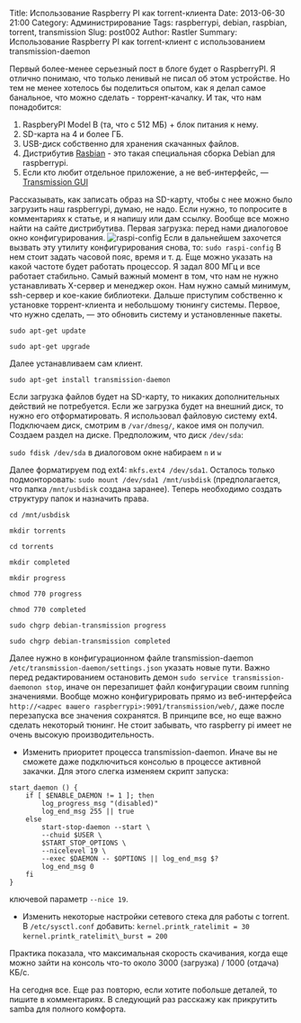 Title: Использование Raspberry PI как torrent-клиента
Date: 2013-06-30 21:00
Category: Администрирование
Tags: raspberrypi, debian, raspbian, torrent, transmission
Slug: post002
Author: Rastler
Summary: Использование Raspberry PI как torrent-клиент с использованием transmission-daemon

Первый более-менее серьезный пост в блоге будет о RaspberryPI. Я отлично понимаю, что только ленивый не писал об этом устройстве. Но тем не менее хотелось бы поделиться опытом, как я делал самое банальное, что можно сделать - торрент-качалку. И так, что нам понадобится:

1.  RaspberyPI Model B (та, что с 512 МБ) + блок питания к нему.
2.  SD-карта на 4 и более ГБ.
3.  USB-диск собственно для хранения скачанных файлов.
4.  Дистрибутив [Rasbian](http://www.raspbian.org/) - это такая специальная сборка Debian для raspberrypi.
5. Если кто любит отдельное приложение, а не веб-интерфейс, — [Transmission GUI](https://code.google.com/p/transmisson-remote-gui/)

Рассказывать, как записать образ на SD-карту, чтобы с нее можно было загрузить наш raspberrypi, думаю, не надо. Если нужно, то попросите в комментариях к статье, и я напишу или дам ссылку. Вообще все можно найти на сайте дистрибутива.
Первая загрузка: перед нами диалоговое окно конфигурирования.
![raspi-config](/static/images/raspi-config.png)
Если в дальнейшем захочется вызвать эту утилиту конфигурирования снова, то:
`sudo raspi-config`
В нем стоит задать часовой пояс, время и т. д. Еще можно указать на какой частоте будет работать процессор. Я задал 800 МГц и все работает стабильно. Самый важный момент в том, что нам не нужно устанавливать X-сервер и менеджер окон. Нам нужно самый минимум, ssh-сервер и кое-какие библиотеки.
Дальше приступим собственно к установке торрент-клиента и небольшому тюнингу системы.
Первое, что нужно сделать, — это обновить систему и установленные пакеты.

`sudo apt-get update`

`sudo apt-get upgrade`

Далее устанавливаем сам клиент.

`sudo apt-get install transmission-daemon`

Если загрузка файлов будет на SD-карту, то никаких дополнительных действий не потребуется. Если же загрузка будет на внешний диск, то нужно его отформатировать. Я использовал файловую систему ext4. Подключаем диск, смотрим в `/var/dmesg/`, какое имя он получил. Создаем раздел на диске. Предположим, что диск `/dev/sda`:

`sudo fdisk /dev/sda` 
в диалоговом окне набираем `n` и `w`

Далее форматируем под ext4: `mkfs.ext4 /dev/sda1`.
Осталось только подмонторовать:
`sudo mount /dev/sda1 /mnt/usbdisk` (предполагается, что папка `/mnt/usbdisk` создана заранее). 
Теперь необходимо создать структуру папок и назначить права.

`cd /mnt/usbdisk`

`mkdir torrents`

`cd torrents`

`mkdir completed`

`mkdir progress`

`chmod 770 progress`

`chmod 770 completed`

`sudo chgrp debian-transmission progress`

`sudo chgrp debian-transmission completed`

Далее нужно в конфигурационном файле transmission-daemon `/etc/transmission-daemon/settings.json` указать новые пути. Важно перед редактированием остановить демон `sudo service transmission-daemonon stop`, иначе он перезапишет файл конфигурации своим running значениями. Вообще можно конфигурировать прямо из веб-интерфейса `http://<адрес вашего raspberrypi>:9091/transmission/web/`, даже после перезапуска все значения сохранятся. 
В принципе все, но еще важно сделать некоторый тюнинг. Не стоит забывать, что raspberry pi имеет не очень высокую производительность.

- Изменить приоритет процесса transmission-daemon. Иначе вы не сможете даже подключиться консолью в процессе активной закачки. Для этого слегка изменяем скрипт запуска:
```
start_daemon () {
    if [ $ENABLE_DAEMON != 1 ]; then
        log_progress_msg "(disabled)"
		log_end_msg 255 || true
    else
        start-stop-daemon --start \
        --chuid $USER \
		$START_STOP_OPTIONS \
		--nicelevel 19 \
        --exec $DAEMON -- $OPTIONS || log_end_msg $?
		log_end_msg 0
    fi
}
``` 
ключевой параметр `--nice 19`.

- Изменить некоторые настройки сетевого стека для работы с torrent. В `/etc/sysctl.conf` добавить: 
		`kernel.printk_ratelimit = 30`
		`kernel.printk_ratelimit\_burst = 200`

Практика показала, что максимальная скорость скачивания, когда еще можно зайти на консоль что-то около 3000 (загрузка) / 1000 (отдача) КБ/c.

На сегодня все. Еще раз повторю, если хотите побольше деталей, то пишите в комментариях. В следующий раз расскажу как прикрутить samba для полного комфорта. 
